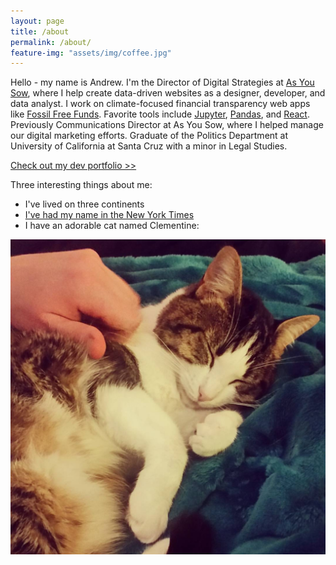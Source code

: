 ```yaml
---
layout: page
title: /about
permalink: /about/
feature-img: "assets/img/coffee.jpg"
---
```


Hello - my name is Andrew. I'm the Director of Digital Strategies at [As You Sow][ays], where I help create data-driven websites as a designer, developer, and data analyst. I work on climate-focused financial transparency web apps like [Fossil Free Funds][fff]. Favorite tools include [Jupyter][jupyter], [Pandas][pandas], and [React][reactjs]. Previously Communications Director at As You Sow, where I helped manage our digital marketing efforts. Graduate of the Politics Department at University of California at Santa Cruz with a minor in Legal Studies.

[Check out my dev portfolio >>][dev]

Three interesting things about me: 
- I've lived on three continents
- [I've had my name in the New York Times][nyt]
- I have an adorable cat named Clementine:

<img src="/assets/img/clementine.jpg" alt="Clementine" >

[dev]: /dev
[ays]: https://www.asyousow.org/
[fff]: https://fossilfreefunds.org/
[jupyter]: http://jupyter.org/
[pandas]: https://pandas.pydata.org/
[reactjs]: https://reactjs.org/
[nyt]: https://www.nytimes.com/2017/10/13/business/mutfund/mutual-funds-low-carbon.html
